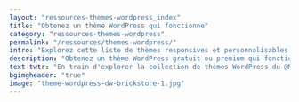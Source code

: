 ```yaml
---
layout: "ressources-themes-wordpress_index"
title: "Obtenez un thème WordPress qui fonctionne"
category: "ressources-themes-wordpress"
permalink: "/ressources/themes-wordpress/"
intro: "Explorez cette liste de thèmes responsives et personnalisables pour créer votre blog, votre portfolio ou le site web d'un ami. Chacun des thèmes WordPress ci-dessous a été sélectionné pour son design sympa, ses fonctionnalités utiles & son code propre. Pour résumé, vous obtiendrez un thème qui fonctionne. N'hésitez pas à suggérer vos découvertes et vos créations."
description: "Obtenez un thème WordPress gratuit ou premium qui fonctionne pour créer votre blog, votre portfolio ou le site web d'un ami"
text-twtr: "En train d'explorer la collection de thèmes WordPress du @MagDuWebdesign"
bgimgheader: "true"
image: "theme-wordpress-dw-brickstore-1.jpg"
---
```

